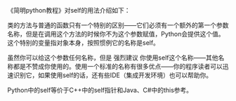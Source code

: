 《简明python教程》对self的用法介绍如下：

类的方法与普通的函数只有一个特别的区别——它们必须有一个额外的第一个参数名称，但是在调用这个方法的时候你不为这个参数赋值，Python会提供这个值。这个特别的变量指对象本身，按照惯例它的名称是self。

虽然你可以给这个参数任何名称，但是 强烈建议 你使用self这个名称——其他名称都是不赞成你使用的。使用一个标准的名称有很多优点——你的程序读者可以迅速识别它，如果使用self的话，还有些IDE（集成开发环境）也可以帮助你。

Python中的self等价于C++中的self指针和Java、C#中的this参考。
